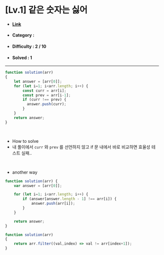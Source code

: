 # [Lv.1] 같은 숫자는 싫어  
* #### [Link](https://school.programmers.co.kr/learn/courses/30/lessons/12906)
* #### Category : 
* #### Difficulty : 2 / 10  
* #### Solved : 1

<hr />

```js
function solution(arr)
{
    let answer = [arr[0]];
    for (let i=1; i<arr.length; i++) {
        const curr = arr[i];
        const prev = arr[i-1];
        if (curr !== prev) {
          answer.push(curr);  
        } 
    }
    return answer;
}
```

<br />

* How to solve
* 내 풀이에서 `curr` 와 `prev` 를 선언하지 않고 if 문 내에서 바로 비교하면 효율성 테스트 실패.. 

<br />

* another way
```js
function solution(arr) {
    var answer = [arr[0]];

    for (let i=1; i<arr.length; i++) {
        if (answer[answer.length - 1] !== arr[i]) {
            answer.push(arr[i]);
        }
    }

    return answer;
}
```
```js
function solution(arr)
{
    return arr.filter((val,index) => val != arr[index+1]);
}
```